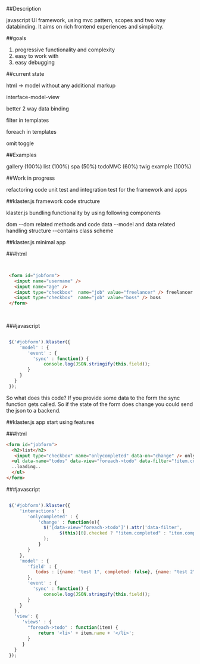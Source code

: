 ##Description

javascript UI framework, using mvc pattern, scopes and two way databinding.
It aims on rich frontend experiences and simplicity.

##goals

  1. progressive functionality and complexity
  2. easy to work with
  3. easy debugging
 
##current state

html -> model without any additional markup

interface-model-view

better 2 way data binding

filter in templates

foreach in templates

omit toggle

##Examples

gallery (100%)
list (100%)
spa (50%)
todoMVC (60%)
twig example (100%)

##Work in progress

refactoring code
unit test and integration test for the framework and apps

##klaster.js framework code structure


klaster.js
bundling functionality by using following components

dom --dom related methods and code
data --model and data related handling
structure --contains class scheme

##klaster.js minimal app 


###html


```html 

 
 <form id="jobform">
   <input name="username" />
   <input name="age" />
   <input type="checkbox"  name="job" value="freelancer" /> freelancer
   <input type="checkbox"  name="job" value="boss" /> boss
 </form>
 
 

```
###javascript

```javascript

 $('#jobform').klaster({
     'model' : {
        'event' : {
          'sync' : function() {
              console.log(JSON.stringify(this.field));
        }
     }
   }
 });

```

So what does this code?
If you provide some data to the form the sync function gets called.
So if the state of the form does change you could send the json to a backend.

##klaster.js app start using features  

###html


```HTML
<form id="jobform">
  <h2>list</h2>
   <input type="checkbox" name="onlycompleted" data-on="change" /> only completed
  <ul data-name="todos" data-view="foreach->todo" data-filter="!item.completed">
  ..loading..
  </ul>
</form>
```
###javascript

```javascript

 $('#jobform').klaster({
     'interactions': {
        'onlycompleted' : {
            'change' : function(e){
              $('[data-view="foreach->todo"]').attr('data-filter',
                    $(this)[0].checked ? "!item.completed" : "item.completed"
              ); 
            }
        }
     },
     'model' : {
        'field' : {
           todos : [{name: "test 1", completed: false}, {name: "test 2", completed: false},{name: "test 3", completed: true}]
        },
        'event' : {
          'sync' : function() {
              console.log(JSON.stringify(this.field));
        }
     }
   },
   'view': {
      'views' : {
        "foreach->todo" : function(item) {
            return '<li>' + item.name + '</li>';
        }
      }
   }
 });

```